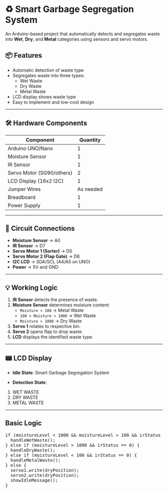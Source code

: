 # ♻️ Smart Garbage Segregation System

An Arduino-based project that automatically detects and segregates waste into **Wet**, **Dry**, and **Metal** categories using sensors and servo motors.

## 📦 Features

- Automatic detection of waste type
- Segregates waste into three types:
  - Wet Waste
  - Dry Waste
  - Metal Waste
- LCD display shows waste type
- Easy to implement and low-cost design

---

## 🛠️ Hardware Components

| Component              | Quantity |
|------------------------|----------|
| Arduino UNO/Nano       | 1        |
| Moisture Sensor        | 1        |
| IR Sensor              | 1        |
| Servo Motor (SG90/others) | 2    |
| LCD Display (16x2 I2C) | 1        |
| Jumper Wires           | As needed |
| Breadboard             | 1        |
| Power Supply           | 1        |

---

## 🔌 Circuit Connections

- **Moisture Sensor** → A0  
- **IR Sensor** → D7  
- **Servo Motor 1 (Sorter)** → D5  
- **Servo Motor 2 (Flap Gate)** → D6  
- **I2C LCD** → SDA/SCL (A4/A5 on UNO)  
- **Power** → 5V and GND

---

## 💡 Working Logic

1. **IR Sensor** detects the presence of waste.
2. **Moisture Sensor** determines moisture content:
   - `Moisture < 100` → Metal Waste
   - `100 < Moisture < 1000` → Wet Waste
   - `Moisture > 1000` → Dry Waste
3. **Servo 1** rotates to respective bin.
4. **Servo 2** opens flap to drop waste.
5. **LCD** displays the identified waste type.

---

## 📟 LCD Display

- **Idle State**:
Smart Garbage Segregation System

- **Detection State**:
1. WET WASTE
2. DRY WASTE
3. METAL WASTE

---
## Basic Logic

<pre>
if (moistureLevel < 1000 && moistureLevel > 100 && irStatus == 0) {
  handleWetWaste();
} else if (moistureLevel > 1000 && irStatus == 0) {
  handleDryWaste();
} else if (moistureLevel < 100 && irStatus == 0) {
  handleMetalWaste();
} else {
  servo1.write(dryPosition);  
  servo2.write(dryPosition);
  showIdleMessage();
}
</pre>

